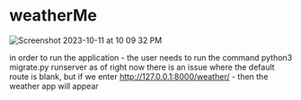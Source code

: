 # weatherMe

![Screenshot 2023-10-11 at 10 09 32 PM](https://github.com/nvega23/weatherMe/assets/93811834/3d0364bf-e81d-4b27-ad24-660037e307f1)

in order to run the application - the user needs to run the command python3 migrate.py runserver
as of right now there is an issue where the default route is blank, but if we enter http://127.0.0.1:8000/weather/ - then the weather app will appear